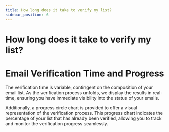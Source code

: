 ```yaml
---
title: How long does it take to verify my list?
sidebar_position: 6
---
```


# How long does it take to verify my list?

# Email Verification Time and Progress

The verification time is variable, contingent on the composition of your email list. As the verification process unfolds, we display the results in real-time, ensuring you have immediate visibility into the status of your emails.

Additionally, a progress circle chart is provided to offer a visual representation of the verification process. This progress chart indicates the percentage of your list that has already been verified, allowing you to track and monitor the verification progress seamlessly.